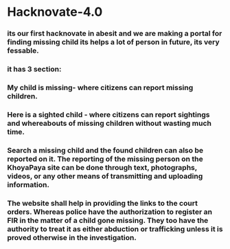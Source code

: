 # Hacknovate-4.0
### its our first hacknovate in abesit and we are making a portal for finding missing child its helps a lot of person in future, its very fessable.
### it has 3 section:
### My child is missing- where citizens can report missing children.
### Here is a sighted child - where citizens can report sightings and whereabouts of missing children without wasting much time.
### Search a missing child and the found children can also be reported on it. The reporting of the missing person on the KhoyaPaya site can be done through text, photographs, videos, or any other means of transmitting and uploading information.
### The website shall help in providing the links to the court orders. Whereas police have the authorization to register an FIR in the matter of a child gone missing. They too have the authority to treat it as either abduction or trafficking unless it is proved otherwise in the investigation.
